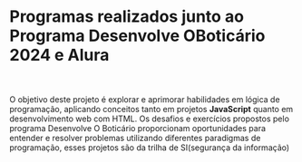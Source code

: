 <h1>Programas realizados junto ao Programa Desenvolve OBoticário 2024 e Alura</h1>
<br><br>
O objetivo deste projeto é explorar e aprimorar habilidades em lógica de programação, 
aplicando conceitos tanto em projetos <b>JavaScript</b> quanto em desenvolvimento web com HTML.
Os desafios e exercícios propostos pelo programa Desenvolve O Boticário proporcionam oportunidades para entender e 
resolver problemas utilizando diferentes paradigmas de programação, esses projetos são da trilha de SI(segurança da informação)
